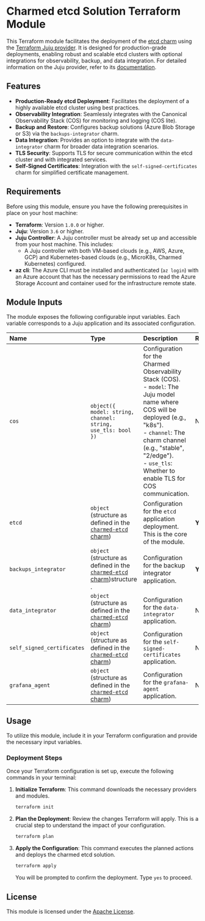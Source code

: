 # Charmed etcd Solution Terraform Module

This Terraform module facilitates the deployment of the [etcd charm](https://charmhub.io/etcd) using the [Terraform Juju provider](https://github.com/juju/terraform-provider-juju/). It is designed for production-grade deployments, enabling robust and scalable etcd clusters with optional integrations for observability, backup, and data integration. For detailed information on the Juju provider, refer to its [documentation](https://registry.terraform.io/providers/juju/juju/latest/docs).

## Features

  * **Production-Ready etcd Deployment**: Facilitates the deployment of a highly available etcd cluster using best practices.
  * **Observability Integration**: Seamlessly integrates with the Canonical Observability Stack (COS) for monitoring and logging (COS lite).
  * **Backup and Restore**: Configures backup solutions (Azure Blob Storage or S3) via the `backups-integrator` charm.
  * **Data Integration**: Provides an option to integrate with the `data-integrator` charm for broader data integration scenarios.
  * **TLS Security**: Supports TLS for secure communication within the etcd cluster and with integrated services.
  * **Self-Signed Certificates**: Integration with the `self-signed-certificates` charm for simplified certificate management.

## Requirements

Before using this module, ensure you have the following prerequisites in place on your host machine:

  * **Terraform**: Version `1.0.0` or higher.
  * **Juju**: Version `3.6` or higher.
  * **Juju Controller**: A Juju controller must be already set up and accessible from your host machine. This includes:
      * A Juju controller with both VM-based clouds (e.g., AWS, Azure, GCP) and Kubernetes-based clouds (e.g., MicroK8s, Charmed Kubernetes) configured. 
  * **az cli**: The Azure CLI must be installed and authenticated (`az login`) with an Azure account that has the necessary permissions to read the Azure Storage Account and container used for the infrastructure remote state.

## Module Inputs

The module exposes the following configurable input variables. Each variable corresponds to a Juju application and its associated configuration.

| Name                       | Type                                                                                                                                                                      | Description                                                                                                                                                                                                                                                           | Required | Default                                          |
| :------------------------- | :------------------------------------------------------------------------------------------------------------------------------------------------------------------------ | :-------------------------------------------------------------------------------------------------------------------------------------------------------------------------------------------------------------------------------------------------------------------- | :------- | :----------------------------------------------- |
| `cos`                      | `object({ model: string, channel: string, use_tls: bool })`                                                                                                               | Configuration for the Charmed Observability Stack (COS). <br> - `model`: The Juju model name where COS will be deployed (e.g., "k8s"). <br> - `channel`: The charm channel (e.g., "stable", "2/edge"). <br> - `use_tls`: Whether to enable TLS for COS communication. | No       | `{model="k8s", channel="2/edge", use_tls=false}` |
| `etcd`                     | `object` (structure as defined in the [`charmed-etcd` charm](https://github.com/canonical/charmed-etcd-operator/blob/3.6/edge/terraform/product/variables.tf))            | Configuration for the `etcd` application deployment. This is the core of the module.                                                                                                                                                                                  | **Yes**  | `n/a`                                            |
| `backups_integrator`       | `object` (structure as defined in the [`charmed-etcd` charm](https://github.com/canonical/charmed-etcd-operator/blob/3.6/edge/terraform/product/variables.tf))structure . | Configuration for the backup integrator application.                                                                                                                                                                                                                  | **Yes**  | `null`                                           |
| `data_integrator`          | `object` (structure as defined in the [`charmed-etcd` charm](https://github.com/canonical/charmed-etcd-operator/blob/3.6/edge/terraform/product/variables.tf))            | Configuration for the `data-integrator` application.                                                                                                                                                                                                                  | No       | `{}`                                             |
| `self_signed_certificates` | `object` (structure as defined in the [`charmed-etcd` charm](https://github.com/canonical/charmed-etcd-operator/blob/3.6/edge/terraform/product/variables.tf))            | Configuration for the `self-signed-certificates` application.                                                                                                                                                                                                         | No       | `{}`                                             |
| `grafana_agent`            | `object` (structure as defined in the [`charmed-etcd` charm](https://github.com/canonical/charmed-etcd-operator/blob/3.6/edge/terraform/product/variables.tf))            | Configuration for the `grafana-agent` application.                                                                                                                                                                                                                    | No       | `{channel = "1/stable"}`                         |


## Usage

To utilize this module, include it in your Terraform configuration and provide the necessary input variables.


### Deployment Steps

Once your Terraform configuration is set up, execute the following commands in your terminal:

1.  **Initialize Terraform**: This command downloads the necessary providers and modules.

    ```bash
    terraform init
    ```

2.  **Plan the Deployment**: Review the changes Terraform will apply. This is a crucial step to understand the impact of your configuration.

    ```bash
    terraform plan
    ```

3.  **Apply the Configuration**: This command executes the planned actions and deploys the charmed etcd solution.

    ```bash
    terraform apply
    ```

    You will be prompted to confirm the deployment. Type `yes` to proceed.

## License

This module is licensed under the [Apache License](../../../LICENSE).
